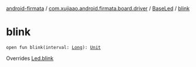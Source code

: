 [android-firmata](../../index.md) / [com.xujiaao.android.firmata.board.driver](../index.md) / [BaseLed](index.md) / [blink](./blink.md)

# blink

`open fun blink(interval: `[`Long`](https://kotlinlang.org/api/latest/jvm/stdlib/kotlin/-long/index.html)`): `[`Unit`](https://kotlinlang.org/api/latest/jvm/stdlib/kotlin/-unit/index.html)

Overrides [Led.blink](../-led/blink.md)

